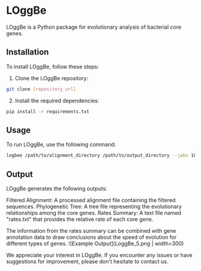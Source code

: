 # LOggBe
LOggBe is a Python package for evolutionary analysis of bacterial core genes.

## Installation
To install LOggBe, follow these steps:

1. Clone the LOggBe repository:
   
```sh
git clone [repository_url]
```

2. Install the required dependencies:

```sh
pip install -r requirements.txt
```

## Usage
To run LOggBe, use the following command:

```sh
logbee /path/to/alignment_directory /path/to/output_directory --jobs 10
```

## Output 
LOggBe generates the following outputs:

Filtered Alignment: A processed alignment file containing the filtered sequences.
Phylogenetic Tree: A tree file representing the evolutionary relationships among the core genes.
Rates Summary: A text file named "rates.txt" that provides the relative rate of each core gene.

The information from the rates summary can be combined with gene annotation data to draw conclusions about the speed of evolution for different types of genes. 
![Example Output](LoggBe_5.png | width=300)

We appreciate your interest in LOggBe. If you encounter any issues or have suggestions for improvement, please don't hesitate to contact us.
